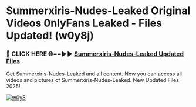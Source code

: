 # Summerxiris-Nudes-Leaked Original Videos 0nlyFans Leaked - Files Updated! (w0y8j)

<h3>🔴 CLICK HERE 🌐==►► <a href="https://tinyurl.com/yc6ubb5a" rel="nofollow">Summerxiris-Nudes-Leaked Updated Files</a></h3>

Get Summerxiris-Nudes-Leaked and all content. Now you can access all videos and pictures of Summerxiris-Nudes-Leaked. New Updated Files 2025!

[![w0y8j](https://i.imgur.com/7eu0CRL.gif)](https://tinyurl.com/yc6ubb5a)

